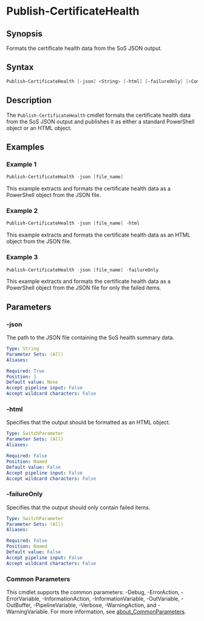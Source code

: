 # Publish-CertificateHealth

## Synopsis

Formats the certificate health data from the SoS JSON output.

## Syntax

```powershell
Publish-CertificateHealth [-json] <String> [-html] [-failureOnly] [<CommonParameters>]
```

## Description

The `Publish-CertificateHealth` cmdlet formats the certificate health data from the SoS JSON output and publishes it as either a standard PowerShell object or an HTML object.

## Examples

### Example 1

```powershell
Publish-CertificateHealth -json [file_name]
```

This example extracts and formats the certificate health data as a PowerShell object from the JSON file.

### Example 2

```powershell
Publish-CertificateHealth -json [file_name] -html
```

This example extracts and formats the certificate health data as an HTML object from the JSON file.

### Example 3

```powershell
Publish-CertificateHealth -json [file_name] -failureOnly
```

This example extracts and formats the certificate health data as a PowerShell object from the JSON file for only the failed items.

## Parameters

### -json

The path to the JSON file containing the SoS health summary data.

```yaml
Type: String
Parameter Sets: (All)
Aliases:

Required: True
Position: 1
Default value: None
Accept pipeline input: False
Accept wildcard characters: False
```

### -html

Specifies that the output should be formatted as an HTML object.

```yaml
Type: SwitchParameter
Parameter Sets: (All)
Aliases:

Required: False
Position: Named
Default value: False
Accept pipeline input: False
Accept wildcard characters: False
```

### -failureOnly

Specifies that the output should only contain failed items.

```yaml
Type: SwitchParameter
Parameter Sets: (All)
Aliases:

Required: False
Position: Named
Default value: False
Accept pipeline input: False
Accept wildcard characters: False
```

### Common Parameters

This cmdlet supports the common parameters: -Debug, -ErrorAction, -ErrorVariable, -InformationAction, -InformationVariable, -OutVariable, -OutBuffer, -PipelineVariable, -Verbose, -WarningAction, and -WarningVariable. For more information, see [about_CommonParameters](http://go.microsoft.com/fwlink/?LinkID=113216).
